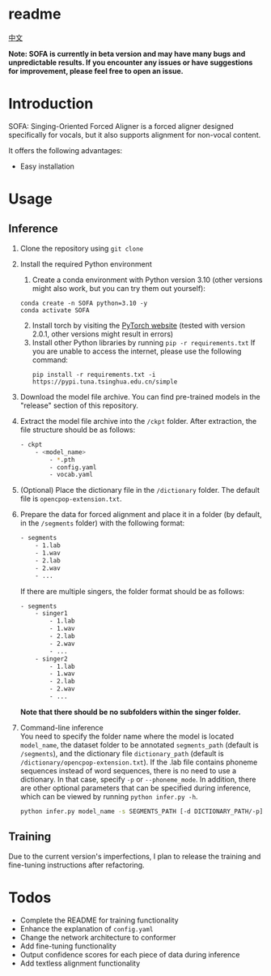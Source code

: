 # readme

[中文](README_zh.MD)

**Note: SOFA is currently in beta version and may have many bugs and unpredictable results. If you encounter any issues or have suggestions for improvement, please feel free to open an issue.**

# Introduction

SOFA: Singing-Oriented Forced Aligner is a forced aligner designed specifically for vocals, but it also supports alignment for non-vocal content.

It offers the following advantages:

* Easy installation

# Usage

## Inference

1. Clone the repository using `git clone`
2. Install the required Python environment
   1. Create a conda environment with Python version 3.10 (other versions might also work, but you can try them out yourself):
   ```
   conda create -n SOFA python=3.10 -y
   conda activate SOFA
   ```
   2. Install torch by visiting the [PyTorch website](https://pytorch.org/get-started/locally/) (tested with version 2.0.1, other versions might result in errors)
   3. Install other Python libraries by running `pip -r requirements.txt`
      If you are unable to access the internet, please use the following command:
      ```
      pip install -r requirements.txt -i https://pypi.tuna.tsinghua.edu.cn/simple
      ```
3. Download the model file archive. You can find pre-trained models in the "release" section of this repository.
4. Extract the model file archive into the `/ckpt` folder. After extraction, the file structure should be as follows:

    ```bash
    - ckpt
        - <model_name>
            - *.pth
            - config.yaml
            - vocab.yaml
    ```
5. (Optional) Place the dictionary file in the `/dictionary` folder. The default file is `opencpop-extension.txt`.
6. Prepare the data for forced alignment and place it in a folder (by default, in the `/segments` folder) with the following format:

    ```bash
    - segments
        - 1.lab
        - 1.wav
        - 2.lab
        - 2.wav
        - ...
    ```

    If there are multiple singers, the folder format should be as follows:

    ```bash
    - segments
        - singer1
            - 1.lab
            - 1.wav
            - 2.lab
            - 2.wav
            - ...
        - singer2
            - 1.lab
            - 1.wav
            - 2.lab
            - 2.wav
            - ...
    ```

    **Note that there should be no subfolders within the singer folder.**
7. Command-line inference  
   You need to specify the folder name where the model is located `model_name`, the dataset folder to be annotated `segments_path` (default is `/segments`), and the dictionary file `dictionary_path` (default is `/dictionary/opencpop-extension.txt`).
   If the .lab file contains phoneme sequences instead of word sequences, there is no need to use a dictionary. In that case, specify `-p` or `--phoneme_mode`.
   In addition, there are other optional parameters that can be specified during inference, which can be viewed by running `python infer.py -h`.

   ```bash
   python infer.py model_name -s SEGMENTS_PATH [-d DICTIONARY_PATH/-p]
   ```

## Training

Due to the current version's imperfections, I plan to release the training and fine-tuning instructions after refactoring.

# Todos

* Complete the README for training functionality
* Enhance the explanation of `config.yaml`
* Change the network architecture to conformer
* Add fine-tuning functionality
* Output confidence scores for each piece of data during inference
* Add textless alignment functionality
